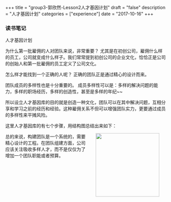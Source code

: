 +++
title = "group3-郭欣然-Lesson2人才基因计划"
draft = "false"
description = "人才基因计划"
categories = ["experience"]
date = "2017-10-16"
+++

### 读书笔记
人才基因计划

为什么第一批雇佣的人对团队来说，非常重要？
尤其是在初创公司，雇佣什么样的员工，公司就变成什么样子。我们常常提到初创公司的企业文化，恰恰正是公司的创始人和第一批雇佣的员工定义了公司文化。

怎么样才能找到一个正确的人呢？
正确的团队正是通过精心的设计而来。

团队成员的多样性也是十分重要的。
成员多样性可以是：多样的解决问题的能力，多样的职场经历，多样的创造性，甚至是多样的年纪~~

所以设立人才基因库的目的就是创造一种文化，团队可以在其中解决问题，互相分享和学习之前的经历和经验。这种雇佣关系不但可以增强团队实力，更要通过成员的多样性来平摊风险。

这里人才基因库的有七个步骤，用结构图总结出来如下：

<img src="/post/guoxinran/基因库建立步骤.jpg" width="200" align="right" hspace="20" vspace="0" />

总的来说，构建团队是一个系统的，需要精心设计的工程。在团队组建方面，公司应该关注吸收多样人才，而不是仅仅为了增加一个团队职能或者预算。
